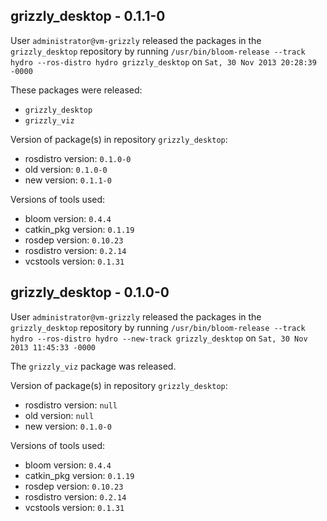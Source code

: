 ## grizzly_desktop - 0.1.1-0

User `administrator@vm-grizzly` released the packages in the `grizzly_desktop` repository by running `/usr/bin/bloom-release --track hydro --ros-distro hydro grizzly_desktop` on `Sat, 30 Nov 2013 20:28:39 -0000`

These packages were released:
- `grizzly_desktop`
- `grizzly_viz`

Version of package(s) in repository `grizzly_desktop`:
- rosdistro version: `0.1.0-0`
- old version: `0.1.0-0`
- new version: `0.1.1-0`

Versions of tools used:
- bloom version: `0.4.4`
- catkin_pkg version: `0.1.19`
- rosdep version: `0.10.23`
- rosdistro version: `0.2.14`
- vcstools version: `0.1.31`


## grizzly_desktop - 0.1.0-0

User `administrator@vm-grizzly` released the packages in the `grizzly_desktop` repository by running `/usr/bin/bloom-release --track hydro --ros-distro hydro --new-track grizzly_desktop` on `Sat, 30 Nov 2013 11:45:33 -0000`

The `grizzly_viz` package was released.

Version of package(s) in repository `grizzly_desktop`:
- rosdistro version: `null`
- old version: `null`
- new version: `0.1.0-0`

Versions of tools used:
- bloom version: `0.4.4`
- catkin_pkg version: `0.1.19`
- rosdep version: `0.10.23`
- rosdistro version: `0.2.14`
- vcstools version: `0.1.31`


